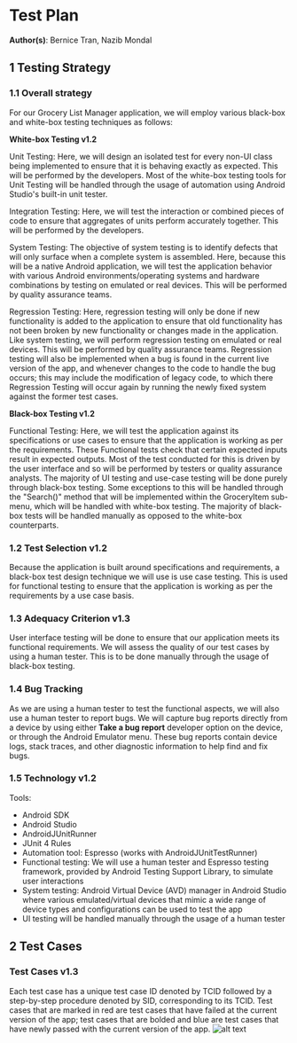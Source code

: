 # Test Plan

**Author(s)**: Bernice Tran, Nazib Mondal

## 1 Testing Strategy

### 1.1 Overall strategy

For our Grocery List Manager application, we will employ various black-box and white-box testing techniques as follows:

**White-box Testing v1.2**

Unit Testing: Here, we will design an isolated test for every non-UI class being implemented to ensure that it is behaving exactly as expected. This will be performed by the developers. Most of the white-box testing tools for Unit Testing will be handled through the usage of automation using Android Studio's built-in unit tester.

Integration Testing: Here, we will test the interaction or combined pieces of code to ensure that aggregates of units perform accurately together. This will be performed by the developers.

System Testing: The objective of system testing is to identify defects that will only surface when a complete system is assembled. Here, because this will be a native Android application, we will test the application behavior with various Android environments/operating systems and hardware combinations by testing on emulated or real devices. This will be performed by quality assurance teams.

Regression Testing: Here, regression testing will only be done if new functionality is added to the application to ensure that old functionality has not been broken by new functionality or changes made in the application. Like system testing, we will perform regression testing on emulated or real devices. This will be performed by quality assurance teams. Regression testing will also be implemented when a bug is found in the current live version of the app, and whenever changes to the code to handle the bug occurs; this may include the modification of legacy code, to which there Regression Testing will occur again by running the newly fixed system against the former test cases.

**Black-box Testing v1.2**

Functional Testing: Here, we will test the application against its specifications or use cases to ensure that the application is working as per the requirements. These Functional tests check that certain expected inputs result in expected outputs. Most of the test conducted for this is driven by the user interface and so will be performed by testers or quality assurance analysts. The majority of UI testing and use-case testing will be done purely through black-box testing. Some exceptions to this will be handled through the "Search()" method that will be implemented within the GroceryItem sub-menu, which will be handled with white-box testing. The majority of black-box tests will be handled manually as opposed to the white-box counterparts.


### 1.2 Test Selection v1.2

Because the application is built around specifications and requirements, a black-box test design technique we will use is use case testing. This is used for functional testing to ensure that the application is working as per the requirements by a use case basis.

### 1.3 Adequacy Criterion v1.3

User interface testing will be done to ensure that our application meets its functional requirements. We will assess the quality of our test cases by using a human tester. This is to be done manually through the usage of black-box testing.

### 1.4 Bug Tracking

As we are using a human tester to test the functional aspects, we will also use a human tester to report bugs. We will capture bug reports directly from a device by using either **Take a bug report** developer option on the device, or through the Android Emulator menu. These bug reports contain device logs, stack traces, and other diagnostic information to help find and fix bugs.

### 1.5 Technology v1.2

Tools:  
- Android SDK  
- Android Studio  
- AndroidJUnitRunner  
- JUnit 4 Rules  
- Automation tool: Espresso (works with AndroidJUnitTestRunner)  
- Functional testing: We will use a human tester and Espresso testing framework, provided by Android Testing Support Library, to simulate user interactions  
- System testing: Android Virtual Device (AVD) manager in Android Studio where various emulated/virtual devices that mimic a wide range of device types and configurations can be used to test the app  
- UI testing will be handled manually through the usage of a human tester

## 2 Test Cases

### Test Cases v1.3
[tests]: https://github.com/qc-se-fall2017/370Fall17Team6/blob/master/GroupProject/Docs/designPNG/TestMatrix.png
Each test case has a unique test case ID denoted by TCID followed by a step-by-step procedure denoted by SID, corresponding to its TCID. Test cases that are marked in red are test cases that have failed at the current version of the app; test cases that are bolded and blue are test cases that have newly passed with the current version of the app.
![alt text][tests]
